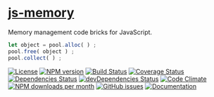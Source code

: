 [js-memory](http://aureooms.github.io/js-memory)
==

Memory management code bricks for JavaScript.

```js
let object = pool.alloc( ) ;
pool.free( object ) ;
pool.collect( ) ;
```

[![License](https://img.shields.io/github/license/aureooms/js-memory.svg?style=flat)](https://raw.githubusercontent.com/aureooms/js-memory/main/LICENSE)
[![NPM version](https://img.shields.io/npm/v/@aureooms/js-memory.svg?style=flat)](https://www.npmjs.org/package/@aureooms/js-memory)
[![Build Status](https://img.shields.io/travis/aureooms/js-memory.svg?style=flat)](https://travis-ci.org/aureooms/js-memory)
[![Coverage Status](https://img.shields.io/coveralls/aureooms/js-memory.svg?style=flat)](https://coveralls.io/r/aureooms/js-memory)
[![Dependencies Status](https://img.shields.io/david/aureooms/js-memory.svg?style=flat)](https://david-dm.org/aureooms/js-memory#info=dependencies)
[![devDependencies Status](https://img.shields.io/david/dev/aureooms/js-memory.svg?style=flat)](https://david-dm.org/aureooms/js-memory#info=devDependencies)
[![Code Climate](https://img.shields.io/codeclimate/github/aureooms/js-memory.svg?style=flat)](https://codeclimate.com/github/aureooms/js-memory)
[![NPM downloads per month](https://img.shields.io/npm/dm/@aureooms/js-memory.svg?style=flat)](https://www.npmjs.org/package/@aureooms/js-memory)
[![GitHub issues](https://img.shields.io/github/issues/aureooms/js-memory.svg?style=flat)](https://github.com/aureooms/js-memory/issues)
[![Documentation](https://aureooms.github.io/js-memory/badge.svg)](https://aureooms.github.io/js-memory/source.html)
